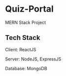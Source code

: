 # Quiz-Portal
MERN Stack Project


## Tech Stack
Client: ReactJS

Server: NodeJS, ExpressJS

Database: MongoDB

